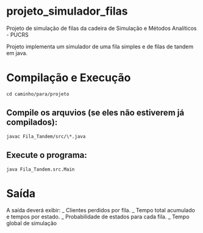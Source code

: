 # projeto_simulador_filas

Projeto de simulação de filas da cadeira de Simulação e Métodos Analíticos - PUCRS

Projeto implementa um simulador de uma fila simples e de filas de tandem em java.

# Compilação e Execução
```
cd caminho/para/projeto
```

## Compile os arquvios (se eles não estiverem já compilados):
```
javac Fila_Tandem/src/\*.java
```

## Execute o programa:
```
java Fila_Tandem.src.Main
```

# Saída

A saída deverá exibir:
_ Clientes perdidos por fila.
_ Tempo total acumulado e tempos por estado.
_ Probabilidade de estados para cada fila.
_ Tempo global de simulação
